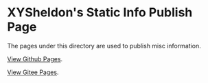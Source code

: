 # XYSheldon's Static Info Publish Page
The pages under this directory are used to publish misc information.
  
[View Github Pages](https://xysheldon.github.io/).

[View Gitee Pages](https://xysheldon.gitee.io/).